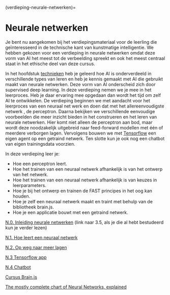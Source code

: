 (verdieping-neurale-netwerken)=
# Neurale netwerken

Je bent nu aangekomen bij het verdiepingsmateriaal voor de leerling die geïnteresseerd in de technische kant van kunstmatige intelligentie. We hebben gekozen voor een verdieping in neurale netwerken omdat deze vorm van AI het meest tot de verbeelding spreekt en ook het meest centraal staat in het ethische deel van deze cursus.

In het hoofdstuk [technieken](https://www.notion.so/3-Technieken-4cf53c6234f5447e8fd90a2ba3361c81) heb je geleerd hoe AI is onderverdeeld in verschillende types van leren en heb je kennis gemaakt met AI die gebruikt maakt van neurale netwerken. Deze vorm van AI onderscheid zich door supervised deep learning. In deze verdieping nemen we je mee in het leerproces. Heb je daar ervaring mee opgedaan dan wordt het tijd om zelf AI te ontwikkelen.
De verdieping beginnen we met aandacht voor het leerproces van een neuraal net werk en doen dat met het allereenvoudigste netwerk , de perceptron. Daarna bekijken we verschillende eenvoudige voorbeelden die meer inzicht bieden in het construeren en het leren van neurale netwerken. Hier komt niet alleen de perceptron aan bod, maar wordt deze noodzakelijk uitgebreid naar feed-forward modellen met één of meerdere verborgen lagen. Vervolgens bouwen we met [Tensorflow](https://www.tensorflow.org/) een eigen agent op een getraind netwerk. Ten slotte kun je ook nog een chatbot van eigen trainingsdata voorzien.

In deze verdieping leer je:

- Hoe een perceptron leert.
- Hoe het trainen van een neuraal netwerk afhankelijk is van het ontwerp van het netwerk.
- Hoe het trainen van een neuraal netwerk afhankelijk is van keuzes in leerparameters.
- Hoe je bij het ontwerp en trainen de FAST principes in het oog kan houden.
- Hoe je zelf een neuraal netwerk maakt en traint met behulp van de bibliotheek brain.js.
- Hoe je een applicatie bouwt met een getraind netwerk.

[N.0. Inleiding neurale netwerken](https://www.notion.so/3-5-Neurale-netwerken-ae6558ef79354551bb5442641452babb) (link naar 3.5, als je die al hebt bestudeerd kun je verder lezen)

[N.1. Hoe leert een neuraal netwerk](https://www.notion.so/N-1-Hoe-leert-een-neuraal-netwerk-f6445c4d563a48dd867c16d63fc55254)

[N.2. Op weg naar meer lagen](https://www.notion.so/N-2-Op-weg-naar-meer-lagen-3f0a3afb2dd94c0cbcc116ff6ec1a96f)

[N.3 Tensorflow app](https://www.notion.so/N-3-Tensorflow-app-a729451c3e724553b795d1f9b6611a33)

[N.4 Chatbot](https://www.notion.so/N-4-Chatbot-6b0d21f052e342d2ab44b3fb353566e3)

[Cursus Brain.js](https://www.notion.so/Cursus-Brain-js-d119e02831f946a4849a4cc74a283a15)

[The mostly complete chart of Neural Networks, explained](https://towardsdatascience.com/the-mostly-complete-chart-of-neural-networks-explained-3fb6f2367464)
